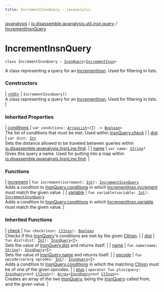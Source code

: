```yaml
---
title: IncrementInsnQuery - javanalysis
---
```


[javanalysis](../../index.html) / [io.disassemble.javanalysis.util.insn.query](../index.html) / [IncrementInsnQuery](./index.html)

# IncrementInsnQuery

`class IncrementInsnQuery : `[`InsnQuery`](../-insn-query/index.html)`<`[`IncrementInsn`](../../io.disassemble.javanalysis.insn/-increment-insn/index.html)`>`

A class representing a query for an [IncrementInsn](../../io.disassemble.javanalysis.insn/-increment-insn/index.html).
Used for filtering in lists.

### Constructors

| [&lt;init&gt;](-init-.html) | `IncrementInsnQuery()`<br>A class representing a query for an [IncrementInsn](../../io.disassemble.javanalysis.insn/-increment-insn/index.html). Used for filtering in lists. |

### Inherited Properties

| [conditions](../-insn-query/conditions.html) | `var conditions: `[`ArrayList`](https://kotlinlang.org/api/latest/jvm/stdlib/kotlin.collections/-array-list/index.html)`<(`[`T`](../-insn-query/index.html#T)`) -> `[`Boolean`](https://kotlinlang.org/api/latest/jvm/stdlib/kotlin/-boolean/index.html)`>`<br>The list of conditions that must be met. Used within [InsnQuery.check](../-insn-query/check.html) |
| [dist](../-insn-query/dist.html) | `var dist: `[`Int`](https://kotlinlang.org/api/latest/jvm/stdlib/kotlin/-int/index.html)<br>Sets the distance allowed to be traveled between queries within [io.disassemble.javanalysis.InsnLine.find](../../io.disassemble.javanalysis/-insn-line/find.html). |
| [name](../-insn-query/name.html) | `var name: `[`String`](https://kotlinlang.org/api/latest/jvm/stdlib/kotlin/-string/index.html)`?`<br>Gives this query a name. Used for putting into a map within [io.disassemble.javanalysis.InsnLine.find](../../io.disassemble.javanalysis/-insn-line/find.html). |

### Functions

| [increment](increment.html) | `fun increment(increment: `[`Int`](https://kotlinlang.org/api/latest/jvm/stdlib/kotlin/-int/index.html)`): `[`IncrementInsnQuery`](./index.html)<br>Adds a condition to [InsnQuery.conditions](../-insn-query/conditions.html) in which [IncrementInsn.increment](../../io.disassemble.javanalysis.insn/-increment-insn/increment.html) must match the given value. |
| [variable](variable.html) | `fun variable(variable: `[`Int`](https://kotlinlang.org/api/latest/jvm/stdlib/kotlin/-int/index.html)`): `[`IncrementInsnQuery`](./index.html)<br>Adds a condition to [InsnQuery.conditions](../-insn-query/conditions.html) in which [IncrementInsn.variable](../../io.disassemble.javanalysis.insn/-increment-insn/variable.html) must match the given value. |

### Inherited Functions

| [check](../-insn-query/check.html) | `fun check(insn: `[`CtInsn`](../../io.disassemble.javanalysis.insn/-ct-insn/index.html)`): `[`Boolean`](https://kotlinlang.org/api/latest/jvm/stdlib/kotlin/-boolean/index.html)<br>Checks if this [InsnQuery](../-insn-query/index.html)'s conditions are met by the given [CtInsn](../../io.disassemble.javanalysis.insn/-ct-insn/index.html). |
| [dist](../-insn-query/dist.html) | `fun dist(dist: `[`Int`](https://kotlinlang.org/api/latest/jvm/stdlib/kotlin/-int/index.html)`): `[`InsnQuery`](../-insn-query/index.html)`<`[`T`](../-insn-query/index.html#T)`>`<br>Sets the value of [InsnQuery.dist](../-insn-query/dist.html) and returns itself. |
| [name](../-insn-query/name.html) | `fun name(name: `[`String`](https://kotlinlang.org/api/latest/jvm/stdlib/kotlin/-string/index.html)`): `[`InsnQuery`](../-insn-query/index.html)`<`[`T`](../-insn-query/index.html#T)`>`<br>Sets the value of [InsnQuery.name](../-insn-query/name.html) and returns itself. |
| [opcode](../-insn-query/opcode.html) | `fun opcode(vararg opcodes: `[`Int`](https://kotlinlang.org/api/latest/jvm/stdlib/kotlin/-int/index.html)`): `[`InsnQuery`](../-insn-query/index.html)`<`[`T`](../-insn-query/index.html#T)`>`<br>Adds a condition to [InsnQuery.conditions](../-insn-query/conditions.html) in which the matching [CtInsn](../../io.disassemble.javanalysis.insn/-ct-insn/index.html) must be of one of the given opcodes. |
| [plus](../-insn-query/plus.html) | `operator fun plus(query: `[`InsnQuery`](../-insn-query/index.html)`<out `[`CtInsn`](../../io.disassemble.javanalysis.insn/-ct-insn/index.html)`>): `[`Array`](https://kotlinlang.org/api/latest/jvm/stdlib/kotlin/-array/index.html)`<`[`InsnQuery`](../-insn-query/index.html)`<out `[`CtInsn`](../../io.disassemble.javanalysis.insn/-ct-insn/index.html)`>>`<br>Creates an array of the two [InsnQuery](../-insn-query/index.html), being the [InsnQuery](../-insn-query/index.html) called from, and the given value. |

